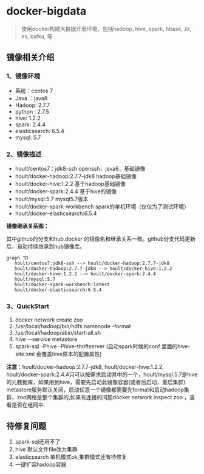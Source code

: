 # docker-bigdata
>使用docker构建大数据开发环境，包括hadoop, hive,  spark, hbase, zk, es, kafka, 等.

## 镜像相关介绍
### 1、镜像环境

* 系统：centos 7
* Java ：java8
* Hadoop: 2.7.7
* python : 2.7.5
* hive: 1.2.2
* spark: 2.4.4
* elasticsearch: 6.5.4
* mysql: 5.7

### 2、镜像描述

* hoult/centos7：jdk8-ssh        openssh、java8，基础镜像
* hoult/docker-hadoop:2.7.7-jdk8    hadoop基础镜像
* hoult/docker-hive:1.2.2   基于hadoop基础镜像
* hoult/docker-spark:2.4.4  基于hive的镜像
* hoult/mysql:5.7  mysql5.7版本
* hoult/docker-spark-workbench spark的单机环境（仅仅为了测试环境）
* hoult/docker-elasticsearch:6.5.4

**镜像继承关系图：**

其中github的分支和hub.docker 的镜像名和继承关系一致。github分支代码更新后，自动持续继承到hub镜像库。

```mermaid
graph TD 
   hoult/centos7:jdk8-ssh --> hoult/docker-hadoop:2.7.7-jdk8
   hoult/docker-hadoop:2.7.7-jdk8 --> hoult/docker-hive:1.2.2
   hoult/docker-hive:1.2.2 --> hoult/docker-spark:2.4.4
   hoult/mysql:5.7
   hoult/docker-spark-workbench:latest
   hoult/docker-elasticsearch:6.5.4
```

### 3、QuickStart
1. docker network create zoo 
2. /usr/local/hadoop/bin/hdfs namenode -format
3. /usr/local/hadoop/sbin/start-all.sh
4. hive --service metastore
5. spark-sql -Phive -Phive-thriftserver (启动spark时候的conf 里面的hive-site.xml 会覆盖hive原本的配置属性)

**注意**：hoult/docker-hadoop:2.7.7-jdk8, hoult/docker-hive:1.2.2, hoult/docker-spark:2.4.4只可以按需求启动其中的一个，hoult/mysql:5.7是hive的元数据库，如果用到hive，需要先启动此镜像容器(或者后启动，重启集群)
metastore服务默认关闭，启动任意一个镜像都需要先format和启动hadoop集群，zoo网络是整个集群的,如果有连接的问题docker network inspect zoo ，查看是否在组网中.

## 待修复问题
1. spark-sql还用不了
2. hive 默认文件file改为集群
3. elasticsearch 单机模式ok,集群模式还有待修复
4. 一键扩容hadoop容器
